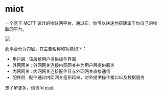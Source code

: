 # miot

一个基于 MQTT 设计的物联网平台，通过它，你可以快速地搭建属于你自己的物联网平台。

<img src="https://xmlplus.cn/img/miot-framework.png" class="img-responsive"/>

此平台分为四层，其主要名称和功能如下：

- 用户层 : 该层给用户提供操作界面
- 外网网关 : 外网网关连接内网网关并为用户层提供服务
- 内网网关 : 内网网关连接配件且与外网网关直接通信
- 配件层 : 配件通过内网网关组织起来，对外提供操作接口以及数据服务

想了解更多，请访问 [miot](https://xmlplus.cn/miot)